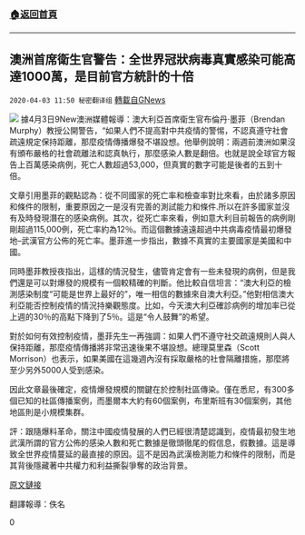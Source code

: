 ###  [:house:返回首頁](https://github.com/ourhimalayas/txt)
---

## 澳洲首席衛生官警告：全世界冠狀病毒真實感染可能高達1000萬，是目前官方統計的十倍
`2020-04-03 11:50 秘密翻译组` [轉載自GNews](https://gnews.org/zh-hant/161058/)

![](https://s3-ap-northeast-1.amazonaws.com/news.guo.offload.media/wp-content/uploads/2020/04/03114834/%E6%BE%B3%E6%B4%B2%E5%8D%AB%E7%94%9F%E5%AE%98.jpg)
據4月3日9New澳洲媒體報導：澳大利亞首席衛生官布倫丹·墨菲（Brendan Murphy）教授公開警告，“如果人們不提高對中共疫情的警惕，不認真遵守社會疏遠規定保持距離，那麼疫情傳播爆發不堪設想。他舉例說明：兩週前澳洲如果沒有頒布嚴格的社會疏離法和認真執行，那麼感染人數是翻倍。也就是說全球官方報告上百萬感染病例，死亡人數超過53,000，但真實的數字可能是後者的五到十倍。

文章引用墨菲的觀點認為：從不同國家的死亡率和檢查率對比來看，由於諸多原因和條件的限制，重要原因之一是沒有完善的測試能力和條件.所以在許多國家並沒有及時發現潛在的感染病例。其次，從死亡率來看，例如意大利目前報告的病例剛剛超過115,000例，死亡率約為12％。而這個數據遠遠超過中共病毒疫情最初爆發地–武漢官方公佈的死亡率。墨菲進一步指出，數據不真實的主要國家是美國和中國。

同時墨菲教授夜指出，這樣的情況發生，儘管肯定會有一些未發現的病例，但是我們還是可以對爆發的規模有一個較精確的判斷。他比較自信坦言：“澳大利亞的檢測感染制度“可能是世界上最好的”，唯一相信的數據來自澳大利亞。”他對相信澳大利亞能否控制疫情的情況持樂觀態度。比如，今天澳大利亞確診病例的增加率已從上週的30％的高點下降到了5％。這是“令人鼓舞”的希望。

對於如何有效控制疫情，墨菲先生一再強調：如果人們不遵守社交疏遠規則人與人保持距離，那麼疫情傳播將非常迅速後果不堪設想。總理莫里森（Scott Morrison）也表示，如果美國在這幾週內沒有採取嚴格的社會隔離措施，那麼將至少另外5000人受到感染。

因此文章最後確定，疫情爆發規模的關鍵在於控制社區傳染。僅在悉尼，有300多個已知的社區傳播案例，而墨爾本大約有60個案例，布里斯班有30個案例，其他地區則是小規模集群。

評：跟隨爆料革命，關注中國疫情發展的人們已經很清楚認識到，疫情最初發生地武漢所謂的官方公佈的感染人數和死亡數據是徹頭徹尾的假信息，假數據。這是導致全世界疫情蔓延的最直接的原因。這不是因為武漢檢測能力和條件的限制，而是其背後隱藏著中共權力和利益撕裂爭奪的政治背景。

[原文鏈接](https://www.9news.com.au/national/coronavirus-cases-worldwide-could-be-10-times-official-figures-chief-medical-officer/6ba4c8e0-bc76-4dd2-8ade-05fdaf2fffaf)

翻譯報導：佚名

0
